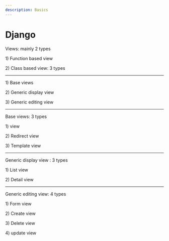 ```yaml
---
description: Basics
---
```


# Django

Views:  mainly 2 types

1\) Function based view

2\) Class based view: 3 types

------------------------------------------------------------------------------------------------------------

1\) Base views

2\) Generic display view

3\) Generic editing view

------------------------------------------------------------------------------------------------------------

Base  views: 3 types

1\) view

2\) Redirect view

3\) Template view

------------------------------------------------------------------------------------------------------------

Generic display view : 3 types

1\) List view

2\) Detail view

------------------------------------------------------------------------------------------------------------

Generic editing view: 4 types

1\) Form view

2\) Create view

3\) Delete view

4\) update view





